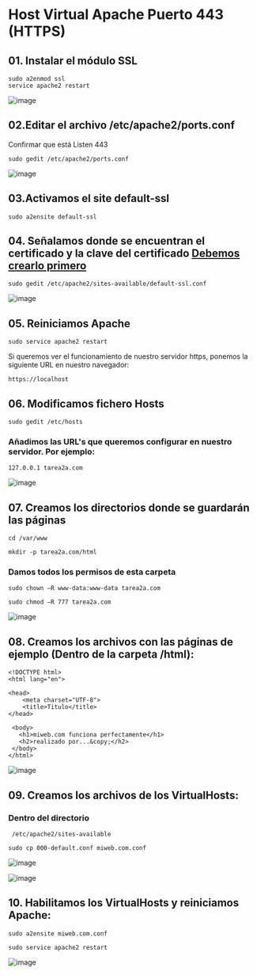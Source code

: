 
# Host Virtual Apache Puerto 443 (HTTPS)
## 01. Instalar el módulo SSL
```
sudo a2enmod ssl
service apache2 restart
```
![image](https://user-images.githubusercontent.com/93767832/142133979-b1706447-0666-4805-8fdb-427958b674f6.png)

## 02.Editar el archivo /etc/apache2/ports.conf
Confirmar que está Listen 443
```
sudo gedit /etc/apache2/ports.conf
```
![image](https://user-images.githubusercontent.com/93767832/142134276-8840507a-473f-4338-916d-430a24e5b363.png)

## 03.Activamos el site default-ssl

```
sudo a2ensite default-ssl
```
## 04. Señalamos donde se encuentran el certificado y la clave del certificado [Debemos crearlo primero](https://github.com/ChenchoDev/Desarrollo_Aplicaciones_Web/blob/master/DAW/Host%20Virtuales%20Apache/03.%20Host%20Virtual%20con%20certificado.md) 

```
sudo gedit /etc/apache2/sites-available/default-ssl.conf
```
![image](https://user-images.githubusercontent.com/93767832/142134745-203f56ec-77af-4175-a55e-711ab01632c8.png)

## 05. Reiniciamos Apache
```
sudo service apache2 restart
```
Si queremos ver el funcionamiento de nuestro servidor https, ponemos la siguiente URL en
nuestro navegador:
```
https://localhost
````

## 06. Modificamos fichero Hosts
```
sudo gedit /etc/hosts
```
### Añadimos las URL's que queremos configurar en nuestro servidor. Por ejemplo:
```
127.0.0.1 tarea2a.com
```
![image](https://user-images.githubusercontent.com/93767832/142096325-dc049d5d-5821-4192-89f7-95efcd6e570d.png)

## 07. Creamos los directorios donde se guardarán las páginas

```
cd /var/www

mkdir -p tarea2a.com/html
```
### Damos todos los permisos de esta carpeta
```
sudo chown –R www-data:www-data tarea2a.com

sudo chmod –R 777 tarea2a.com
```
![image](https://user-images.githubusercontent.com/93767832/142099579-f5c1143a-1e0e-4849-9072-011966709e8e.png)

## 08. Creamos los archivos con las páginas de ejemplo (Dentro de la carpeta /html):
```
<!DOCTYPE html>
<html lang="en">

<head>
    <meta charset="UTF-8">
    <title>Titulo</title>
</head>

 <body>
   <h1>miweb.com funciona perfectamente</h1>
   <h2>realizado por...&copy;</h2>
 </body>
</html>
```
![image](https://user-images.githubusercontent.com/93767832/142103778-51128cfb-da2d-4a4e-9aea-410402ae1034.png)

## 09. Creamos los archivos de los VirtualHosts:
### Dentro del directorio 
```
 /etc/apache2/sites-available
```
```
sudo cp 000-default.conf miweb.com.conf
```
![image](https://user-images.githubusercontent.com/93767832/142107350-e1165cf0-f225-4cad-95aa-0fcb438ca550.png)

![image](https://user-images.githubusercontent.com/93767832/142107628-5e5befa3-9336-41ba-a9ea-3736741b475b.png)

## 10.  Habilitamos los VirtualHosts y reiniciamos Apache:

```
sudo a2ensite miweb.com.conf
 
sudo service apache2 restart
```
![image](https://user-images.githubusercontent.com/93767832/142109807-ae935d3d-b531-42d2-8387-809edab9d869.png)
